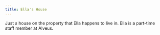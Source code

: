 ```yaml
---
title: Ella's House
---
```


Just a house on the property that Ella happens to live in. Ella is a part-time staff member at Alveus.
